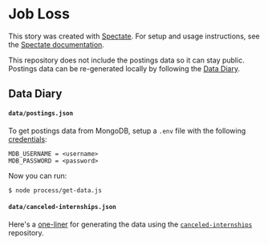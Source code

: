 # Job Loss

This story was created with [Spectate](https://github.com/graphicsdesk/spectate). For setup and usage instructions, see the [Spectate documentation](https://github.com/graphicsdesk/spectate/#cloning-a-spectate-project).

This repository does not include the postings data so it can stay public. Postings data can be re-generated locally by following the [Data Diary](#data-diary).

## Data Diary

#### `data/postings.json`

To get postings data from MongoDB, setup a `.env` file with the following [credentials](https://docs.google.com/document/d/1C6WPRpabD6YXjQK3VnvjGy02fgxaARHbJTirm3Rzf8I/edit#heading=h.tamwx7fxlakd):

```
MDB_USERNAME = <username>
MDB_PASSWORD = <password>
```

Now you can run:

```
$ node process/get-data.js
```

#### `data/canceled-internships.json`

Here's a [one-liner](https://github.com/graphicsdesk/canceled-internships#shortcuts) for generating the data using the [`canceled-internships`](https://github.com/graphicsdesk/canceled-internships) repository.
